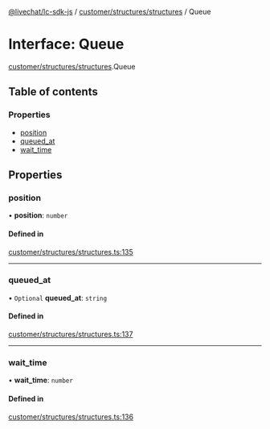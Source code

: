 [@livechat/lc-sdk-js](../README.md) / [customer/structures/structures](../modules/customer_structures_structures.md) / Queue

# Interface: Queue

[customer/structures/structures](../modules/customer_structures_structures.md).Queue

## Table of contents

### Properties

- [position](customer_structures_structures.Queue.md#position)
- [queued\_at](customer_structures_structures.Queue.md#queued_at)
- [wait\_time](customer_structures_structures.Queue.md#wait_time)

## Properties

### position

• **position**: `number`

#### Defined in

[customer/structures/structures.ts:135](https://github.com/livechat/lc-sdk-js/blob/5f5afdd/src/customer/structures/structures.ts#L135)

___

### queued\_at

• `Optional` **queued\_at**: `string`

#### Defined in

[customer/structures/structures.ts:137](https://github.com/livechat/lc-sdk-js/blob/5f5afdd/src/customer/structures/structures.ts#L137)

___

### wait\_time

• **wait\_time**: `number`

#### Defined in

[customer/structures/structures.ts:136](https://github.com/livechat/lc-sdk-js/blob/5f5afdd/src/customer/structures/structures.ts#L136)
